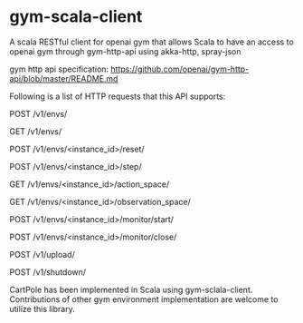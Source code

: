 # gym-scala-client

A scala RESTful client for openai gym that allows Scala to have an access to openai gym through gym-http-api using akka-http, spray-json

gym http api specification:
https://github.com/openai/gym-http-api/blob/master/README.md

Following is a list of HTTP requests that this API supports:

POST /v1/envs/

GET /v1/envs/

POST /v1/envs/<instance_id>/reset/

POST /v1/envs/<instance_id>/step/

GET /v1/envs/<instance_id>/action_space/

GET /v1/envs/<instance_id>/observation_space/

POST /v1/envs/<instance_id>/monitor/start/

POST /v1/envs/<instance_id>/monitor/close/

POST /v1/upload/

POST /v1/shutdown/

CartPole has been implemented in Scala using gym-sclala-client. Contributions of other gym environment implementation are welcome to utilize this library.

